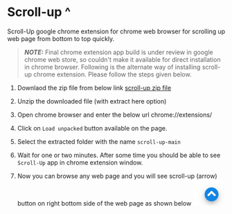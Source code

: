 # Scroll-up ^

Scroll-Up google chrome extension for chrome web browser for scrolling up web page from bottom to top quickly.

> **_NOTE:_** Final chrome extension app build is under review in google chrome web store, so couldn't make it available for direct installation in chrome browser. Following is the alternate way of installing scroll-up chrome extension. Please follow the steps given below.

1. Downlaod the zip file from below link
   [scroll-up zip file](https://github.com/sachinwakle/scroll-up/archive/main.zip)

2. Unzip the downloaded file (with extract here option)

3. Open chrome browser and enter the below url
   chrome://extensions/

4. Click on `Load unpacked` button available on the page.

5. Select the extracted folder with the name `scroll-up-main`

6. Wait for one or two minutes. After some time you should be able to see `Scroll-Up` app in chrome extension window.

7. Now you can browse any web page and you will see scroll-up (arrow) button on right bottom side of the web page as shown below
   ![scroll-up button](https://github.com/sachinwakle/scroll-up/blob/main/github.com_sachinwakle_scroll-up.png?raw=true)
